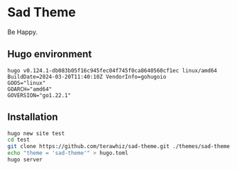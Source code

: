 # Sad Theme

Be Happy.

## Hugo environment
```
hugo v0.124.1-db083b05f16c945fec04f745f0ca8640560cf1ec linux/amd64 BuildDate=2024-03-20T11:40:10Z VendorInfo=gohugoio
GOOS="linux"
GOARCH="amd64"
GOVERSION="go1.22.1"
```

## Installation

```sh
hugo new site test
cd test
git clone https://github.com/terawhiz/sad-theme.git ./themes/sad-theme
echo "theme = 'sad-theme'" > hugo.toml
hugo server
```